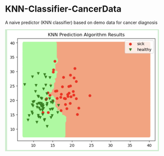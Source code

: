 # KNN-Classifier-CancerData
 A naive predictor (KNN classifier) based on demo data for cancer diagnosis

 
![image](https://github.com/luiminyan/KNN-Classifier-CancerData/blob/main/result.png)

